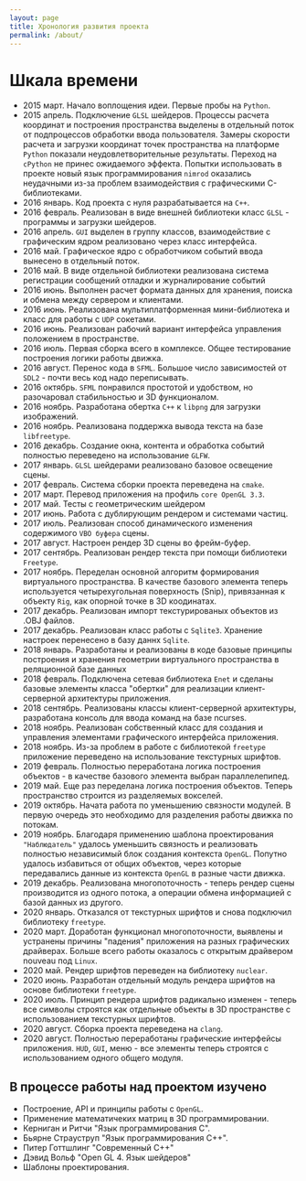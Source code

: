 ```yaml
---
layout: page
title: Хронология развития проекта
permalink: /about/
---
```


# Шкала времени

- 2015 март. Начало воплощения идеи. Первые пробы на `Python`.
- 2015 апрель. Подключение `GLSL` шейдеров. Процессы расчета координат и построения пространства выделены в отдельный поток от подпроцессов обработки ввода пользователя.
Замеры скорости расчета и загрузки координат точек пространства на платформе `Python` показали неудовлетворительные результаты. Переход на `cPython` не принес ожидаемого эффекта. Попытки использовать в проекте новый язык программирования `nimrod` оказались неудачными из-за проблем взаимодействия с графическими С-библиотеками. 
- 2016 январь. Код проекта с нуля разрабатывается на `C++`.
- 2016 февраль. Реализован в виде внешней библиотеки класс `GLSL` - программы и загрузки шейдеров.
- 2016 апрель. `GUI` выделен в группу классов, взаимодействие с графическим ядром реализовано через класс интерфейса.
- 2016 май. Графическое ядро с обработчиком событий ввода вынесено в отдельный поток.
- 2016 май. В виде отдельной библиотеки реализована система регистрации сообщений отладки и журналирование событий
- 2016 июнь. Выполнен расчет формата данных для хранения, поиска и обмена между сервером и клиентами.
- 2016 июнь. Реализована мультиплатформенная мини-библиотека и класс для работы с `UDP` сокетами.
- 2016 июнь. Реализован рабочий вариант интерфейса управления положением в пространстве.
- 2016 июль. Первая сборка всего в комплексе. Общее тестирование построения логики работы движка.
- 2016 август. Перенос кода в `SFML`. Большое число зависимостей от `SDL2` - почти весь код надо переписывать.
- 2016 октябрь. `SFML` понравился простотой и удобством, но разочаровал стабильностью и 3D функционалом.
- 2016 ноябрь. Разработана обертка `C++` к `libpng` для загрузки изображений.
- 2016 ноябрь. Реализована поддержка вывода текста на базе `libfreetype`.
- 2016 декабрь. Создание окна, контента и обработка событий полностью переведено на использование `GLFW`.
- 2017 январь. `GLSL` шейдерами реализовано базовое освещение сцены.
- 2017 февраль. Система сборки проекта переведена на `cmake`.
- 2017 март. Перевод приложения на профиль `сore OpenGL 3.3`.
- 2017 май. Тесты с геометрическим шейдером
- 2017 июнь. Работа с дублирующим рендером и системами частиц.
- 2017 июль. Реализован способ динамического изменения содержимого `VBO буфера` сцены.
- 2017 август. Настроен рендер 3D сцены во фрейм-буфер.
- 2017 сентябрь. Реализован рендер текста при помощи библиотеки `Freetype`.
- 2017 ноябрь. Переделан основной алгоритм формирования виртуального пространства. В качестве базового элемента теперь используется четырехугольная поверхность (Snip), привязанная к объекту `Rig`, как опорной точке в 3D коодинатах.
- 2017 декабрь. Реализован импорт текстурированых объектов из .OBJ файлов.
- 2017 декабрь. Реализован класс работы с `Sqlite3`. Хранение настроек перенесено в базу даннх `Sqlite`.
- 2018 январь. Разработаны и реализованы в коде базовые принципы построения и хранения геометрии виртуального пространства в реляционной базе данных
- 2018 февраль. Подключена сетевая библиотека `Enet` и сделаны базовые элементы класса "обертки" для реализации клиент-серверной архитектуры приложения.
- 2018 сентябрь. Реализованы классы клиент-серверной архитектуры, разработана консоль для ввода команд на базе ncurses.
- 2018 ноябрь. Реализован собственный класс для создания и управления элементами графического интерфейса приложения.
- 2018 ноябрь. Из-за проблем в работе с библиотекой `freetype` приложение переведено на использование текстурных шрифтов.
- 2019 февраль. Полностью переработана логика построения объектов - в качестве базового элемента выбран параллелепипед.
- 2019 май. Еще раз переделана логика построения объектов. Теперь пространство строится из разделяемых вокселей.
- 2019 октябрь. Начата работа по уменьшению связности модулей. В первую очередь это необходимо для разделения работы движка по потокам.
- 2019 ноябрь. Благодаря применению шаблона проектирования `"Наблюдатель"` удалось уменьшить связность и реализовать полностью независимый блок создания контекста `OpenGL`. Попутно удалось избавиться от общих объектов, через которые передавались данные из контекста `OpenGL` в разные части движка.
- 2019 декабрь. Реализована многопоточность - теперь рендер сцены производится из одного потока, а операции обмена информацией с базой данных из другого.
- 2020 январь. Отказался от текстурных шрифтов и снова подключил библиотеку `freetype`.
- 2020 март. Доработан функционал многопоточности, выявлены и устранены причины "падения" приложения на разных графических драйверах. Больше всего работы оказалось с открытым драйвером nouveau под `Linux`.
- 2020 май. Рендер шрифтов переведен на библиотеку `nuclear`.
- 2020 июнь. Разработан отдельный модуль рендера шрифтов на основе библиотеки `freetype`.
- 2020 июль. Принцип рендера шрифтов радикально изменен - теперь все символы строятся как отдельные объекты в 3D пространстве с использованием текстурных шрифтов.
- 2020 август. Сборка проекта переведена на `clang`.
- 2020 август. Полностью переработаны графические интерфейсы приложения. `HUD`, `GUI`, меню - все элементы теперь строятся с использованием одного общего модуля.

## В процессе работы над проектом изучено

- Построение, API и принципы работы с `OpenGL`.
- Применение математичеких матриц в 3D программировании.
- Керниган и Ритчи "Язык программирования С".
- Бьярне Страуструп "Язык программирования C++".
- Питер Готтшлинг "Современный С++"
- Дэвид Вольф "Open GL 4. Язык шейдеров"
- Шаблоны проектирования.
